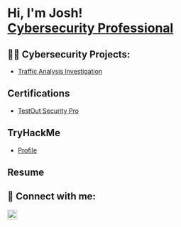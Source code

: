 <h1>Hi, I'm Josh! <br/><a href="https://www.linkedin.com/in/joshua-hesch">Cybersecurity Professional</a></h1>

<h2>👨‍💻 Cybersecurity Projects:</h2>

- [Traffic Analysis Investigation](https://github.com/joshuahesch/Traffic-Analysis)

<h2>Certifications</h2>

- [TestOut Security Pro](https://certification.testout.com/verifycert/6-2C6-NFXF9)

<h2>TryHackMe</h2>

- [Profile](https://tryhackme.com/p/JoshuaHesch)

<h2>Resume</h2>


<h2> 🤳 Connect with me:</h2>

[<img align="left" alt="JoshMadakor | LinkedIn" width="22px" src="https://user-images.githubusercontent.com/122753132/212734827-4a348f47-5ec8-4f91-a487-49e5cbdf9664.png" />][linkedin]

[linkedin]: https://www.linkedin.com/in/joshua-hesch/
